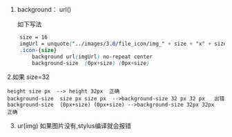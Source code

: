 
1. background： url()

    如下写法
```css
    size = 16
    imgUrl = unquote("../images/3.0/file_icon/img_" + size + "x" + size + ".png")
    .icon-{size}
        background url(imgUrl) no-repeat center
        background-size  (0px+size) (0px+size)
```

2.如果 size=32

    height size px  --> height 32px  正确
    background-size  size px size px  -->background-size 32 px 32 px   出错
    background-size  (0px+size) (0px+size) -->background-size 32px 32px   正确

3. ur(img) 如果图片没有,stylus编译就会报错

